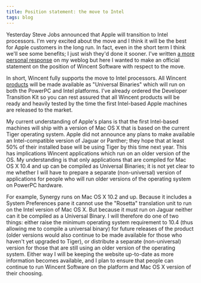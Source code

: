 ```yaml
---
title: Position statement: the move to Intel
tags: blog
---
```


Yesterday Steve Jobs announced that Apple will transition to Intel processors. I'm very excited about the move and I think it will be the best for Apple customers in the long run. In fact, even in the short term I think we'll see some benefits; I just wish they'd done it sooner. I've written [a more personal response](http://www.wincent.com/a/about/wincent/weblog/archives/2005/06/the_move_to_int.php) on my weblog but here I wanted to make an official statement on the position of Wincent Software with respect to the move.

In short, Wincent fully supports the move to Intel processors. All Wincent [products](http://www.wincent.com/) will be made available as "Universal Binaries" which will run on both the PowerPC and Intel platforms. I've already ordered the Developer Transition Kit so you can rest assured that all Wincent products will be ready and heavily tested by the time the first Intel-based Apple machines are released to the market.

My current understanding of Apple's plans is that the first Intel-based machines will ship with a version of Mac OS X that is based on the current Tiger operating system. Apple did not announce any plans to make available an Intel-compatible version of Jaguar or Panther; they hope that at least 50% of their installed base will be using Tiger by this time next year. This has implications Wincent applications which run on an older version of the OS. My understanding is that only applications that are compiled for Mac OS X 10.4 and up can be compiled as Universal Binaries; it is not yet clear to me whether I will have to prepare a separate (non-universal) version of applications for people who will run older versions of the operating system on PowerPC hardware.

For example, Synergy runs on Mac OS X 10.2 and up. Because it includes a System Preferences pane it cannot use the "Rosetta" translation unit to run on the Intel version of Mac OS X. But because it must run on Jaguar neither can it be compiled as a Universal Binary. I will therefore do one of two things: either raise the minimum operating system requirement to 10.4 (thus allowing me to compile a universal binary) for future releases of the product (older versions would also continue to be made available for those who haven't yet upgraded to Tiger), or distribute a separate (non-universal) version for those that are still using an older version of the operating system. Either way I will be keeping the website up-to-date as more information becomes available, and I plan to ensure that people can continue to run Wincent Software on the platform and Mac OS X version of their choosing.
